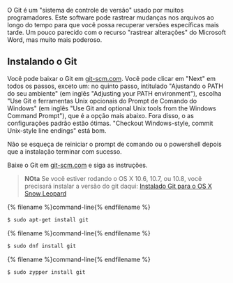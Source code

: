 O Git é um "sistema de controle de versão" usado por muitos programadores. Este software pode rastrear mudanças nos arquivos ao longo do tempo para que você possa recuperar versões específicas mais tarde. Um pouco parecido com o recurso "rastrear alterações" do Microsoft Word, mas muito mais poderoso.

## Instalando o Git

<!--sec data-title="Installing Git: Windows" data-id="git_install_windows"
data-collapse=true ces-->

Você pode baixar o Git em [git-scm.com](https://git-scm.com/). Você pode clicar em "Next" em todos os passos, exceto um: no quinto passo, intitulado "Ajustando o PATH do seu ambiente" (em inglês "Adjusting your PATH environment"), escolha "Use Git e ferramentas Unix opcionais do Prompt de Comando do Windows" (em inglês "Use Git and optional Unix tools from the Windows Command Prompt"), que é a opção mais abaixo. Fora disso, o as configurações padrão estão ótimas. "Checkout Windows-style, commit Unix-style line endings" está bom.

Não se esqueça de reiniciar o prompt de comando ou o powershell depois que a instalação terminar com sucesso. <!--endsec-->

<!--sec data-title="Installing Git: OS X" data-id="git_install_OSX"
data-collapse=true ces-->

Baixe o Git em [git-scm.com](https://git-scm.com/) e siga as instruções.

> **NOta** Se você estiver rodando o OS X 10.6, 10.7, ou 10.8, você precisará instalar a versão do git daqui: [Instalado Git para o OS X Snow Leopard](https://sourceforge.net/projects/git-osx-installer/files/git-2.3.5-intel-universal-snow-leopard.dmg/download)

<!--endsec-->

<!--sec data-title="Installing Git: Debian or Ubuntu" data-id="git_install_debian_ubuntu"
data-collapse=true ces-->

{% filename %}command-line{% endfilename %}

```bash
$ sudo apt-get install git
```

<!--endsec-->

<!--sec data-title="Installing Git: Fedora" data-id="git_install_fedora"
data-collapse=true ces-->

{% filename %}command-line{% endfilename %}

```bash
$ sudo dnf install git
```

<!--endsec-->

<!--sec data-title="Installing Git: openSUSE" data-id="git_install_openSUSE"
data-collapse=true ces-->

{% filename %}command-line{% endfilename %}

```bash
$ sudo zypper install git
```

<!--endsec-->